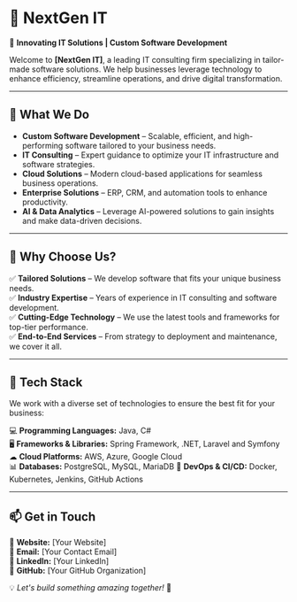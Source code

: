 
# 📌 NextGen IT

🚀 **Innovating IT Solutions | Custom Software Development**

Welcome to **[NextGen IT]**, a leading IT consulting firm specializing in tailor-made software solutions. We help businesses leverage technology to enhance efficiency, streamline operations, and drive digital transformation.

---

## 🌟 What We Do

- **Custom Software Development** – Scalable, efficient, and high-performing software tailored to your business needs.
- **IT Consulting** – Expert guidance to optimize your IT infrastructure and software strategies.
- **Cloud Solutions** – Modern cloud-based applications for seamless business operations.
- **Enterprise Solutions** – ERP, CRM, and automation tools to enhance productivity.
- **AI & Data Analytics** – Leverage AI-powered solutions to gain insights and make data-driven decisions.

---

## 🚀 Why Choose Us?

✅ **Tailored Solutions** – We develop software that fits your unique business needs.  
✅ **Industry Expertise** – Years of experience in IT consulting and software development.  
✅ **Cutting-Edge Technology** – We use the latest tools and frameworks for top-tier performance.  
✅ **End-to-End Services** – From strategy to deployment and maintenance, we cover it all.  

---

## 🔧 Tech Stack

We work with a diverse set of technologies to ensure the best fit for your business:

💻 **Programming Languages:** Java, C#  
🖥️ **Frameworks & Libraries:** Spring Framework, .NET, Laravel and Symfony  
☁ **Cloud Platforms:** AWS, Azure, Google Cloud  
📊 **Databases:** PostgreSQL, MySQL, MariaDB
🔗 **DevOps & CI/CD:** Docker, Kubernetes, Jenkins, GitHub Actions  

---

## 📫 Get in Touch

💼 **Website:** [Your Website]  
📧 **Email:** [Your Contact Email]  
🔗 **LinkedIn:** [Your LinkedIn]  
📂 **GitHub:** [Your GitHub Organization]  

💡 _Let's build something amazing together!_ 🚀
